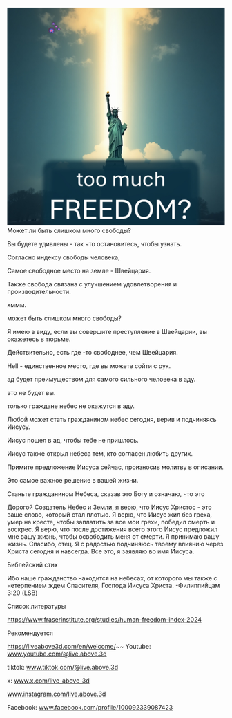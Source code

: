 ![Video cover image](../cover.jpeg)
Может ли быть слишком много свободы?

Вы будете удивлены - так что остановитесь, чтобы узнать.

Согласно индексу свободы человека,

Самое свободное место на земле - Швейцария.

Также свобода связана с улучшением удовлетворения и производительности.

хммм.

может быть слишком много свободы?

Я имею в виду, если вы совершите преступление в Швейцарии, вы окажетесь в тюрьме.

Действительно, есть где -то свободнее, чем Швейцария.

Hell - единственное место, где вы можете сойти с рук.

ад будет преимуществом для самого сильного человека в аду.

это не будет вы.

только граждане небес не окажутся в аду.

Любой может стать гражданином небес сегодня, верив и подчиняясь Иисусу.

Иисус пошел в ад, чтобы тебе не пришлось.

Иисус также открыл небеса тем, кто согласен любить других.

Примите предложение Иисуса сейчас, произносив молитву в описании.

Это самое важное решение в вашей жизни.


Станьте гражданином Небеса, сказав это Богу и означаю, что это

Дорогой Создатель Небес и Земли, я верю, что Иисус Христос - это ваше слово, который стал плотью. Я верю, что Иисус жил без греха, умер на кресте, чтобы заплатить за все мои грехи, победил смерть и воскрес. Я верю, что после достижения всего этого Иисус предложил мне вашу жизнь, чтобы освободить меня от смерти. Я принимаю вашу жизнь. Спасибо, отец. Я с радостью подчиняюсь твоему влиянию через Христа сегодня и навсегда. Все это, я заявляю во имя Иисуса.


Библейский стих

Ибо наше гражданство находится на небесах, от которого мы также с нетерпением ждем Спасителя, Господа Иисуса Христа. -Филиппийцам 3:20 (LSB)


Список литературы

https://www.fraserinstitute.org/studies/human-freedom-index-2024


Рекомендуется

https://liveabove3d.com/en/welcome/~~ Youtube: www.youtube.com/@live.above.3d


tiktok: www.tiktok.com/@live.above.3d

x: www.x.com/live_above_3d

www.instagram.com/live.above.3d

Facebook: www.facebook.com/profile/100092339087423



